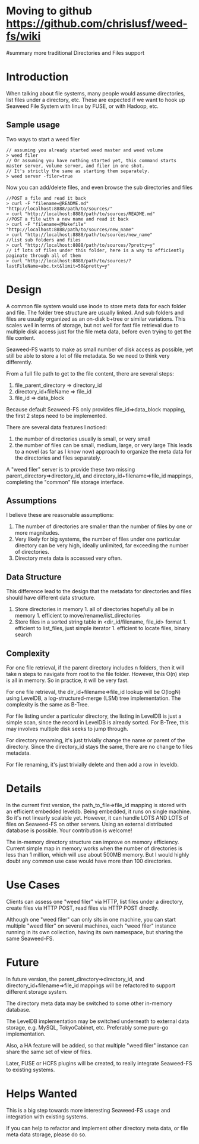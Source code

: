 # Moving to github https://github.com/chrislusf/weed-fs/wiki #

#summary more traditional Directories and Files support

# Introduction #

When talking about file systems, many people would assume directories, list files under a directory, etc. These are expected if we want to hook up Seaweed File System with linux by FUSE, or with Hadoop, etc.

## Sample usage ##
Two ways to start a weed filer
```
// assuming you already started weed master and weed volume
> weed filer
// Or assuming you have nothing started yet, this command starts master server, volume server, and filer in one shot. 
// It's strictly the same as starting them separately.
> weed server -filer=true
```

Now you can add/delete files, and even browse the sub directories and files
```
//POST a file and read it back
> curl -F "filename=@README.md" "http://localhost:8888/path/to/sources/"
> curl "http://localhost:8888/path/to/sources/README.md"
//POST a file with a new name and read it back
> curl -F "filename=@Makefile" "http://localhost:8888/path/to/sources/new_name"
> curl "http://localhost:8888/path/to/sources/new_name"
//list sub folders and files
> curl "http://localhost:8888/path/to/sources/?pretty=y"
// if lots of files under this folder, here is a way to efficiently paginate through all of them
> curl "http://localhost:8888/path/to/sources/?lastFileName=abc.txt&limit=50&pretty=y"
```

# Design #
A common file system would use inode to store meta data for each folder and file. The folder tree structure are usually linked. And sub folders and files are usually organized as an on-disk b+tree or similar variations. This scales well in terms of storage, but not well for fast file retrieval due to multiple disk access just for the file meta data, before even trying to get the file content.

Seaweed-FS wants to make as small number of disk access as possible, yet still be able to store a lot of file metadata. So we need to think very differently.


From a full file path to get to the file content, there are several steps:
  1. file\_parent\_directory => directory\_id
  1. directory\_id+fileName => file\_id
  1. file\_id => data\_block

Because default Seaweed-FS only provides file\_id=>data\_block mapping, the first 2 steps need to be implemented.

There are several data features I noticed:
  1. the number of directories usually is small, or very small
  1. the number of files can be small, medium, large, or very large
This leads to a novel (as far as I know now) approach to organize the meta data for the directories and files separately.

A "weed filer" server is to provide these two missing parent\_directory=>directory\_id, and directory\_id+filename=>file\_id mappings, completing the "common" file storage interface.

## Assumptions ##
I believe these are reasonable assumptions:
  1. The number of directories are smaller than the number of files by one or more magnitudes.
  1. Very likely for big systems, the number of files under one particular directory can be very high, ideally unlimited, far exceeding the number of directories.
  1. Directory meta data is accessed very often.

## Data Structure ##
This difference lead to the design that the metadata for directories and files should have different data structure.
  1. Store directories in memory
    1. all of directories hopefully all be in memory
    1. efficient to move/rename/list\_directories
  1. Store files in a sorted string table in <dir\_id/filename, file\_id> format
    1. efficient to list\_files, just simple iterator
    1. efficient to locate files, binary search

## Complexity ##
For one file retrieval, if the parent directory includes n folders, then it will take n steps to navigate from root to the file folder. However, this O(n) step is all in memory. So in practice, it will be very fast.

For one file retrieval, the dir\_id+filename=>file\_id lookup will be O(logN) using LevelDB, a log-structured-merge (LSM) tree implementation. The complexity is the same as B-Tree.

For file listing under a particular directory, the listing in LevelDB is just a simple scan, since the record in LevelDB is already sorted. For B-Tree, this may involves multiple disk seeks to jump through.

For directory renaming, it's just trivially change the name or parent of the directory. Since the directory\_id stays the same, there are no change to files metadata.

For file renaming, it's just trivially delete and then add a row in leveldb.

# Details #

In the current first version, the path\_to\_file=>file\_id mapping is stored with an efficient embedded leveldb. Being embedded, it runs on single machine. So it's not linearly scalable yet. However, it can handle LOTS AND LOTS of files on Seaweed-FS on other servers. Using an external distributed database is possible. Your contribution is welcome!

The in-memory directory structure can improve on memory efficiency. Current simple map in memory works when the number of directories is less than 1 million, which will use about 500MB memory. But I would highly doubt any common use case would have more than 100 directories.

# Use Cases #

Clients can assess one "weed filer" via HTTP, list files under a directory, create files via HTTP POST, read files via HTTP POST directly.

Although one "weed filer" can only sits in one machine, you can start multiple "weed filer" on several machines, each "weed filer" instance running in its own collection, having its own namespace, but sharing the same Seaweed-FS.

# Future #

In future version, the parent\_directory=>directory\_id, and directory\_id+filename=>file\_id mappings will be refactored to support different storage system.

The directory meta data may be switched to some other in-memory database.

The LevelDB implementation may be switched underneath to external data storage, e.g. MySQL, TokyoCabinet, etc. Preferably some pure-go implementation.

Also, a HA feature will be added, so that multiple "weed filer" instance can share the same set of view of files.

Later, FUSE or HCFS plugins will be created, to really integrate Seaweed-FS to existing systems.

# Helps Wanted #

This is a big step towards more interesting Seaweed-FS usage and integration with existing systems.

If you can help to refactor and implement other directory meta data, or file meta data storage, please do so.